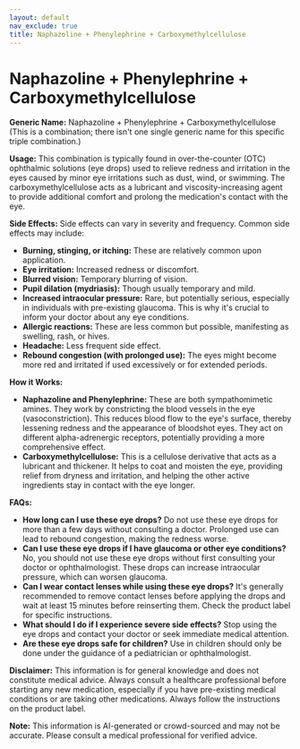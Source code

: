 ```yaml
---
layout: default
nav_exclude: true
title: Naphazoline + Phenylephrine + Carboxymethylcellulose
---
```


# Naphazoline + Phenylephrine + Carboxymethylcellulose

**Generic Name:** Naphazoline + Phenylephrine + Carboxymethylcellulose (This is a combination; there isn't one single generic name for this specific triple combination.)

**Usage:** This combination is typically found in over-the-counter (OTC) ophthalmic solutions (eye drops) used to relieve redness and irritation in the eyes caused by minor eye irritations such as dust, wind, or swimming.  The carboxymethylcellulose acts as a lubricant and viscosity-increasing agent to provide additional comfort and prolong the medication's contact with the eye.

**Side Effects:**  Side effects can vary in severity and frequency.  Common side effects may include:

* **Burning, stinging, or itching:** These are relatively common upon application.
* **Eye irritation:**  Increased redness or discomfort.
* **Blurred vision:** Temporary blurring of vision.
* **Pupil dilation (mydriasis):**  Though usually temporary and mild.
* **Increased intraocular pressure:**  Rare, but potentially serious, especially in individuals with pre-existing glaucoma.  This is why it's crucial to inform your doctor about any eye conditions.
* **Allergic reactions:**  These are less common but possible, manifesting as swelling, rash, or hives.
* **Headache:**  Less frequent side effect.
* **Rebound congestion (with prolonged use):** The eyes might become more red and irritated if used excessively or for extended periods.


**How it Works:**

* **Naphazoline and Phenylephrine:** These are both sympathomimetic amines. They work by constricting the blood vessels in the eye (vasoconstriction). This reduces blood flow to the eye's surface, thereby lessening redness and the appearance of bloodshot eyes.  They act on different alpha-adrenergic receptors, potentially providing a more comprehensive effect.
* **Carboxymethylcellulose:** This is a cellulose derivative that acts as a lubricant and thickener. It helps to coat and moisten the eye, providing relief from dryness and irritation, and helping the other active ingredients stay in contact with the eye longer.


**FAQs:**

* **How long can I use these eye drops?**  Do not use these eye drops for more than a few days without consulting a doctor.  Prolonged use can lead to rebound congestion, making the redness worse.
* **Can I use these eye drops if I have glaucoma or other eye conditions?** No, you should not use these eye drops without first consulting your doctor or ophthalmologist.  These drops can increase intraocular pressure, which can worsen glaucoma.
* **Can I wear contact lenses while using these eye drops?**  It's generally recommended to remove contact lenses before applying the drops and wait at least 15 minutes before reinserting them. Check the product label for specific instructions.
* **What should I do if I experience severe side effects?** Stop using the eye drops and contact your doctor or seek immediate medical attention.
* **Are these eye drops safe for children?**  Use in children should only be done under the guidance of a pediatrician or ophthalmologist.


**Disclaimer:** This information is for general knowledge and does not constitute medical advice. Always consult a healthcare professional before starting any new medication, especially if you have pre-existing medical conditions or are taking other medications.  Always follow the instructions on the product label.


**Note:** This information is AI-generated or crowd-sourced and may not be accurate. Please consult a medical professional for verified advice.